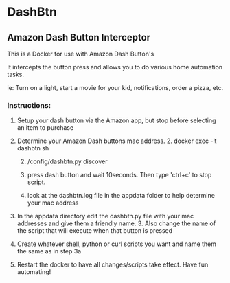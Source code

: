 # DashBtn
## Amazon Dash Button Interceptor

This is a Docker for use with Amazon Dash Button's

It intercepts the button press and allows you to do various home automation tasks.

ie: Turn on a light, start a movie for your kid, notifications, order a pizza, etc.

### Instructions:

1. Setup your dash button via the Amazon app, but stop before selecting an item to purchase

2. Determine your Amazon Dash buttons mac address.
    2. docker exec -it dashbtn sh
  
    2. /config/dashbtn.py discover 
  
    2. press dash button and wait 10seconds. Then type 'ctrl+c' to stop script. 
  
    2. look at the dashbtn.log file in the appdata folder to help determine your mac address 

3. In the appdata directory edit the dashbtn.py file with your mac addresses and give them a friendly name.
    3. Also change the name of the script that will execute when that button is pressed

4. Create whatever shell, python or curl scripts you want and name them the same as in step 3a

5. Restart the docker to have all changes/scripts take effect. Have fun automating!
